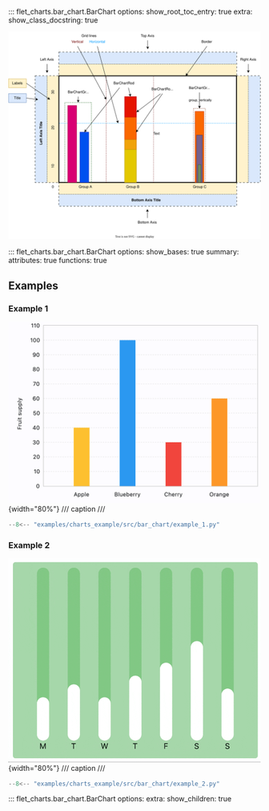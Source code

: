 ::: flet_charts.bar_chart.BarChart
    options:
        show_root_toc_entry: true
        extra:
            show_class_docstring: true

![BarChart](assets/bar-chart-diagram.svg)

::: flet_charts.bar_chart.BarChart
    options:
        show_bases: true
        summary:
            attributes: true
            functions: true

## Examples

### Example 1

![BarChart example 1](../examples/charts_example/src/bar_chart/media/example_1.png){width="80%"}
/// caption
///

```python
--8<-- "examples/charts_example/src/bar_chart/example_1.py"
```

### Example 2

![BarChart example 2](../examples/charts_example/src/bar_chart/media/example_2.gif){width="80%"}
/// caption
///

```python
--8<-- "examples/charts_example/src/bar_chart/example_2.py"
```

::: flet_charts.bar_chart.BarChart
    options:
        extra:
            show_children: true